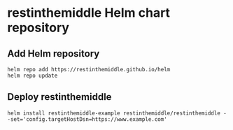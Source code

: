 # restinthemiddle Helm chart repository

## Add Helm repository

```shell
helm repo add https://restinthemiddle.github.io/helm
helm repo update
```

## Deploy restinthemiddle

```shell
helm install restinthemiddle-example restinthemiddle/restinthemiddle --set='config.targetHostDsn=https://www.example.com'
```

